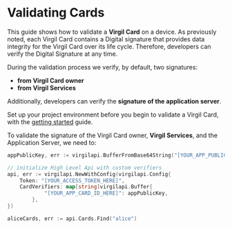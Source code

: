 # Validating Cards

This guide shows how to validate a **Virgil Card** on a device. As previously noted, each Virgil Card contains a Digital signature that provides data integrity for the Virgil Card over its life cycle. Therefore, developers can verify the Digital Signature at any time.

During the validation process we verify, by default, two signatures:
- **from Virgil Card owner**
- **from Virgil Services**

Additionally, developers can verify the **signature of the application server**.

Set up your project environment before you begin to validate a Virgil Card, with the [getting started](/docs/guides/configuration/client-configuration.md) guide.

To validate the signature of the Virgil Card owner, **Virgil Services**, and the Application Server, we need to:

```go
appPublicKey, err := virgilapi.BufferFromBase64String("[YOUR_APP_PUBLIC_KEY_HERE]")

// initialize High Level Api with custom verifiers
api, err := virgilapi.NewWithConfig(virgilapi.Config{
    Token: "[YOUR_ACCESS_TOKEN_HERE]",
    CardVerifiers: map[string]virgilapi.Buffer{
			"[YOUR_APP_CARD_ID_HERE]": appPublicKey,
		},
})

aliceCards, err := api.Cards.Find("alice")
```
